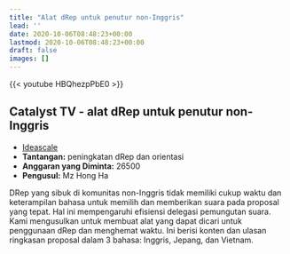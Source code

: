 ```yaml
---
title: "Alat dRep untuk penutur non-Inggris"
lead: ''
date: 2020-10-06T08:48:23+00:00
lastmod: 2020-10-06T08:48:23+00:00
draft: false
images: []
---
```


{{<  youtube HBQhezpPbE0 >}}

## Catalyst TV - alat dRep untuk penutur non-Inggris

- [Ideascale](https://cardano.ideascale.com/c/idea/414969)
- **Tantangan:** peningkatan dRep dan orientasi
- **Anggaran yang Diminta:** 26500
- **Pengusul:** Mz Hong Ha

DRep yang sibuk di komunitas non-Inggris tidak memiliki cukup waktu dan keterampilan bahasa untuk memilih dan memberikan suara pada proposal yang tepat. Hal ini mempengaruhi efisiensi delegasi pemungutan suara. Kami mengusulkan untuk membuat alat yang dapat dicari untuk penggunaan dRep dan menghemat waktu. Ini berisi konten dan ulasan ringkasan proposal dalam 3 bahasa: Inggris, Jepang, dan Vietnam.
